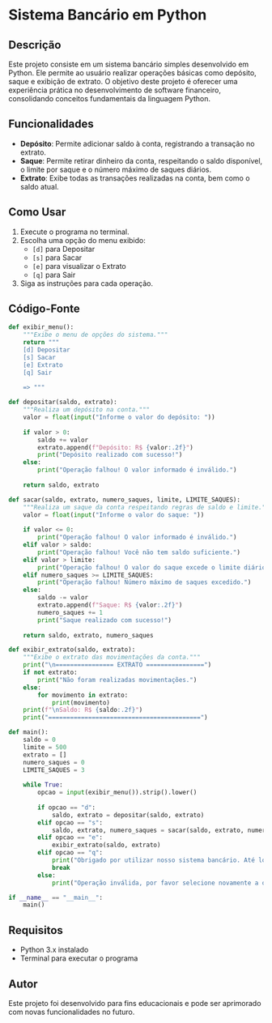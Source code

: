 # Sistema Bancário em Python

## Descrição
Este projeto consiste em um sistema bancário simples desenvolvido em Python. Ele permite ao usuário realizar operações básicas como depósito, saque e exibição de extrato. O objetivo deste projeto é oferecer uma experiência prática no desenvolvimento de software financeiro, consolidando conceitos fundamentais da linguagem Python.

## Funcionalidades
- **Depósito**: Permite adicionar saldo à conta, registrando a transação no extrato.
- **Saque**: Permite retirar dinheiro da conta, respeitando o saldo disponível, o limite por saque e o número máximo de saques diários.
- **Extrato**: Exibe todas as transações realizadas na conta, bem como o saldo atual.

## Como Usar
1. Execute o programa no terminal.
2. Escolha uma opção do menu exibido:
   - `[d]` para Depositar
   - `[s]` para Sacar
   - `[e]` para visualizar o Extrato
   - `[q]` para Sair
3. Siga as instruções para cada operação.

## Código-Fonte
```python
def exibir_menu():
    """Exibe o menu de opções do sistema."""
    return """
    [d] Depositar
    [s] Sacar
    [e] Extrato
    [q] Sair
    
    => """

def depositar(saldo, extrato):
    """Realiza um depósito na conta."""
    valor = float(input("Informe o valor do depósito: "))
    
    if valor > 0:
        saldo += valor
        extrato.append(f"Depósito: R$ {valor:.2f}")
        print("Depósito realizado com sucesso!")
    else:
        print("Operação falhou! O valor informado é inválido.")
    
    return saldo, extrato

def sacar(saldo, extrato, numero_saques, limite, LIMITE_SAQUES):
    """Realiza um saque da conta respeitando regras de saldo e limite."""
    valor = float(input("Informe o valor do saque: "))
    
    if valor <= 0:
        print("Operação falhou! O valor informado é inválido.")
    elif valor > saldo:
        print("Operação falhou! Você não tem saldo suficiente.")
    elif valor > limite:
        print("Operação falhou! O valor do saque excede o limite diário.")
    elif numero_saques >= LIMITE_SAQUES:
        print("Operação falhou! Número máximo de saques excedido.")
    else:
        saldo -= valor
        extrato.append(f"Saque: R$ {valor:.2f}")
        numero_saques += 1
        print("Saque realizado com sucesso!")
    
    return saldo, extrato, numero_saques

def exibir_extrato(saldo, extrato):
    """Exibe o extrato das movimentações da conta."""
    print("\n================ EXTRATO ================")
    if not extrato:
        print("Não foram realizadas movimentações.")
    else:
        for movimento in extrato:
            print(movimento)
    print(f"\nSaldo: R$ {saldo:.2f}")
    print("==========================================")

def main():
    saldo = 0
    limite = 500
    extrato = []
    numero_saques = 0
    LIMITE_SAQUES = 3
    
    while True:
        opcao = input(exibir_menu()).strip().lower()
        
        if opcao == "d":
            saldo, extrato = depositar(saldo, extrato)
        elif opcao == "s":
            saldo, extrato, numero_saques = sacar(saldo, extrato, numero_saques, limite, LIMITE_SAQUES)
        elif opcao == "e":
            exibir_extrato(saldo, extrato)
        elif opcao == "q":
            print("Obrigado por utilizar nosso sistema bancário. Até logo!")
            break
        else:
            print("Operação inválida, por favor selecione novamente a operação desejada.")

if __name__ == "__main__":
    main()
```

## Requisitos
- Python 3.x instalado
- Terminal para executar o programa

## Autor
Este projeto foi desenvolvido para fins educacionais e pode ser aprimorado com novas funcionalidades no futuro.
